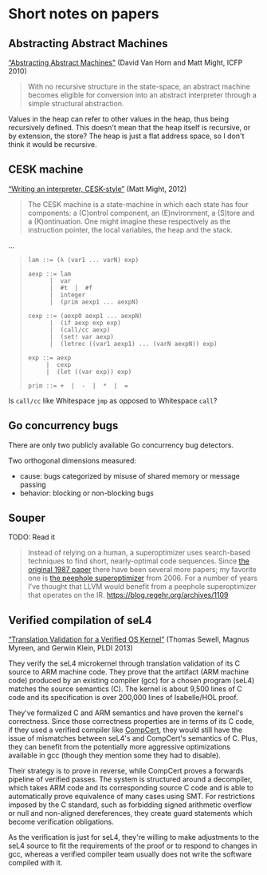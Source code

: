 # Short notes on papers

## Abstracting Abstract Machines

[“Abstracting Abstract Machines”](https://matt.might.net/papers/vanhorn2010abstract.pdf)
(David Van Horn and Matt Might, ICFP 2010)

> With no recursive structure in the state-space, an abstract machine becomes
> eligible for conversion into an abstract interpreter through a simple
> structural abstraction.

Values in the heap can refer to other values in the heap, thus being recursively
defined. This doesn't mean that the heap itself is recursive, or by extension,
the store? The heap is just a flat address space, so I don't think it would be
recursive.

## CESK machine

[“Writing an interpreter, CESK-style”](https://matt.might.net/articles/cesk-machines/)
(Matt Might, 2012)

> The CESK machine is a state-machine in which each state has four components: a
> (C)ontrol component, an (E)nvironment, a (S)tore and a (K)ontinuation. One
> might imagine these respectively as the instruction pointer, the local
> variables, the heap and the stack.

...

> ```bnf
> lam ::= (λ (var1 ... varN) exp)
>
> aexp ::= lam
>       |  var
>       |  #t  |  #f
>       |  integer
>       |  (prim aexp1 ... aexpN)
>
> cexp ::= (aexp0 aexp1 ... aexpN)
>       |  (if aexp exp exp)
>       |  (call/cc aexp)
>       |  (set! var aexp)
>       |  (letrec ((var1 aexp1) ... (varN aexpN)) exp)
>
> exp ::= aexp
>      |  cexp
>      |  (let ((var exp)) exp)
>
> prim ::= +  |  -  |  *  |  =
> ```

Is `call/cc` like Whitespace `jmp` as opposed to Whitespace `call`?

## Go concurrency bugs

There are only two publicly available Go concurrency bug detectors.

Two orthogonal dimensions measured:
- cause: bugs categorized by misuse of shared memory or message passing
- behavior: blocking or non-blocking bugs

## Souper

TODO: Read it

> Instead of relying on a human, a superoptimizer uses search-based techniques
> to find short, nearly-optimal code sequences. Since [the original 1987 paper](http://www.stanford.edu/class/cs343/resources/superoptimizer.pdf)
> there have been several more papers; my favorite one is [the peephole
> superoptimizer](http://theory.stanford.edu/~aiken/publications/papers/asplos06.pdf)
> from 2006. For a number of years I’ve thought that LLVM would benefit from a
> peephole superoptimizer that operates on the IR.
> https://blog.regehr.org/archives/1109

## Verified compilation of seL4

[“Translation Validation for a Verified OS Kernel”](https://sci-hub.st/10.1145/2491956.2462183)
(Thomas Sewell, Magnus Myreen, and Gerwin Klein, PLDI 2013)

They verify the seL4 microkernel through translation validation of its C source
to ARM machine code. They prove that the artifact (ARM machine code) produced by
an existing compiler (gcc) for a chosen program (seL4) matches the source
semantics (C). The kernel is about 9,500 lines of C code and its specification
is over 200,000 lines of Isabelle/HOL proof.

They've formalized C and ARM semantics and have proven the kernel's correctness.
Since those correctness properties are in terms of its C code, if they used a
verified compiler like [CompCert](../compilers/compcert.md), they would still
have the issue of mismatches between seL4's and CompCert's semantics of C. Plus,
they can benefit from the potentially more aggressive optimizations available in
gcc (though they mention some they had to disable).

Their strategy is to prove in reverse, while CompCert proves a forwards pipeline
of verified passes. The system is structured around a decompiler, which takes
ARM code and its corresponding source C code and is able to automatically prove
equivalence of many cases using SMT. For restrictions imposed by the C standard,
such as forbidding signed arithmetic overflow or null and non-aligned
dereferences, they create guard statements which become verification
obligations.

As the verification is just for seL4, they're willing to make adjustments to the
seL4 source to fit the requirements of the proof or to respond to changes in
gcc, whereas a verified compiler team usually does not write the software
compiled with it.
